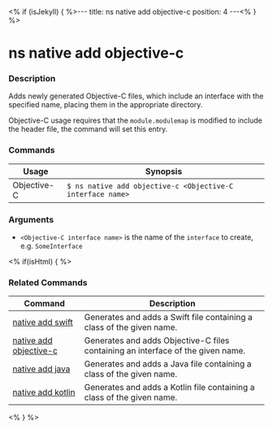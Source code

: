 <% if (isJekyll) { %>---
title: ns native add objective-c
position: 4
---<% } %>

# ns native add objective-c

### Description

Adds newly generated Objective-C files, which include an interface with the specified name, placing them in the appropriate directory.

Objective-C usage requires that the `module.modulemap` is modified to include the header file, the command will set this entry.

### Commands

Usage | Synopsis
------|-------
Objective-C | `$ ns native add objective-c <Objective-C interface name>`

### Arguments

* `<Objective-C interface name>` is the name of the `interface` to create, e.g. `SomeInterface`

<% if(isHtml) { %>

### Related Commands

Command | Description
----------|----------
[native add swift](native-add-swift.html) | Generates and adds a Swift file containing a class of the given name.
[native add objective-c](native-add-objective-c.html) | Generates and adds Objective-C files containing an interface of the given name.
[native add java](native-add-java.html) | Generates and adds a Java file containing a class of the given name.
[native add kotlin](native-add-kotlin.html) | Generates and adds a Kotlin file containing a class of the given name.
<% } %>